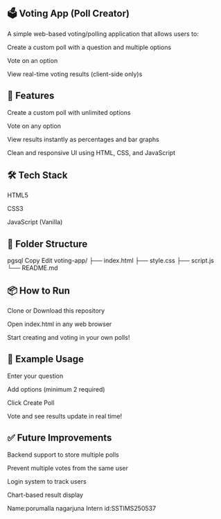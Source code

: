 ﻿## 🗳️ Voting App (Poll Creator)
A simple web-based voting/polling application that allows users to:

Create a custom poll with a question and multiple options

Vote on an option

View real-time voting results (client-side only)s

## 🚀 Features
Create a custom poll with unlimited options

Vote on any option

View results instantly as percentages and bar graphs

Clean and responsive UI using HTML, CSS, and JavaScript

## 🛠️ Tech Stack
HTML5

CSS3

JavaScript (Vanilla)

## 📁 Folder Structure
pgsql
Copy
Edit
voting-app/
├── index.html
├── style.css
├── script.js
└── README.md

## 📦 How to Run
Clone or Download this repository

Open index.html in any web browser

Start creating and voting in your own polls!

## 📌 Example Usage
Enter your question

Add options (minimum 2 required)

Click Create Poll

Vote and see results update in real time!

## ✅ Future Improvements
Backend support to store multiple polls

Prevent multiple votes from the same user

Login system to track users

Chart-based result display






























Name:porumalla nagarjuna
Intern id:SSTIMS250537
